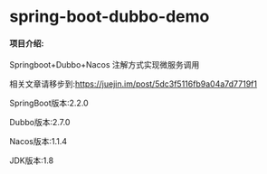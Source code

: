 # spring-boot-dubbo-demo

#### 项目介绍:
Springboot+Dubbo+Nacos 注解方式实现微服务调用

相关文章请移步到:https://juejin.im/post/5dc3f5116fb9a04a7d7719f1

SpringBoot版本:2.2.0

Dubbo版本:2.7.0

Nacos版本:1.1.4

JDK版本:1.8